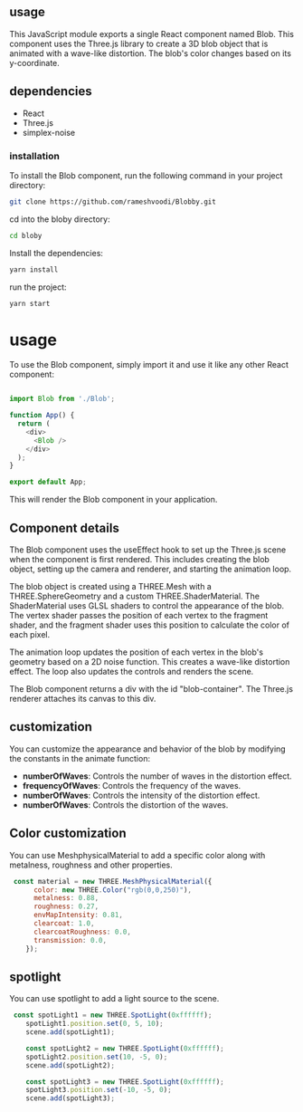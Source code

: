 ## usage

This JavaScript module exports a single React component named Blob. This component uses the Three.js library to create a 3D blob object that is animated with a wave-like distortion. The blob's color changes based on its y-coordinate.

## dependencies

- React
- Three.js
- simplex-noise

### installation

To install the Blob component, run the following command in your project directory:

```bash
git clone https://github.com/rameshvoodi/Blobby.git
```

cd into the bloby directory:

```bash
cd bloby
```

Install the dependencies:

```bash
yarn install
```
run the project:

```bash
yarn start
```



# usage

To use the Blob component, simply import it and use it like any other React component:

```javascript

import Blob from './Blob';

function App() {
  return (
    <div>
      <Blob />
    </div>
  );
}

export default App;

```
This will render the Blob component in your application.

## Component details

The Blob component uses the useEffect hook to set up the Three.js scene when the component is first rendered. This includes creating the blob object, setting up the camera and renderer, and starting the animation loop.

The blob object is created using a THREE.Mesh with a THREE.SphereGeometry and a custom THREE.ShaderMaterial. The ShaderMaterial uses GLSL shaders to control the appearance of the blob. The vertex shader passes the position of each vertex to the fragment shader, and the fragment shader uses this position to calculate the color of each pixel.

The animation loop updates the position of each vertex in the blob's geometry based on a 2D noise function. This creates a wave-like distortion effect. The loop also updates the controls and renders the scene.

The Blob component returns a div with the id "blob-container". The Three.js renderer attaches its canvas to this div.


## customization

You can customize the appearance and behavior of the blob by modifying the constants in the animate function:


- **numberOfWaves**:  Controls the number of waves in the distortion effect.
- **frequencyOfWaves**: Controls the frequency of the waves.
- **numberOfWaves**:  Controls the intensity of the distortion effect.
- **numberOfWaves**: Controls the distortion of the waves.


## Color customization

You can use MeshphysicalMaterial to add a specific color along with metalness, roughness and other properties.

``` javascript
 const material = new THREE.MeshPhysicalMaterial({
      color: new THREE.Color("rgb(0,0,250)"),
      metalness: 0.88,
      roughness: 0.27,
      envMapIntensity: 0.81,
      clearcoat: 1.0,
      clearcoatRoughness: 0.0,
      transmission: 0.0,
    });
```
## spotlight

You can use spotlight to add a light source to the scene.

``` javascript
 const spotLight1 = new THREE.SpotLight(0xffffff);
    spotLight1.position.set(0, 5, 10);
    scene.add(spotLight1);

    const spotLight2 = new THREE.SpotLight(0xffffff);
    spotLight2.position.set(10, -5, 0);
    scene.add(spotLight2);

    const spotLight3 = new THREE.SpotLight(0xffffff);
    spotLight3.position.set(-10, -5, 0);
    scene.add(spotLight3);

 ```
